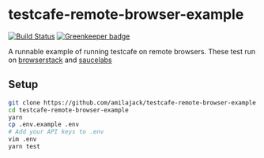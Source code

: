 testcafe-remote-browser-example
===============================
[![Build Status](https://travis-ci.org/amilajack/testcafe-remote-browser-example.svg?branch=master)](https://travis-ci.org/amilajack/testcafe-remote-browser-example) [![Greenkeeper badge](https://badges.greenkeeper.io/amilajack/testcafe-remote-browser-example.svg)](https://greenkeeper.io/)

A runnable example of running testcafe on remote browsers. These test run on [browserstack](https://www.browserstack.com) and [saucelabs](https://saucelabs.com)

## Setup
```bash
git clone https://github.com/amilajack/testcafe-remote-browser-example
cd testcafe-remote-browser-example
yarn
cp .env.example .env
# Add your API keys to .env
vim .env
yarn test
```